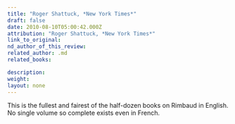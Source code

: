 ```yaml
---
title: "Roger Shattuck, *New York Times*"
draft: false
date: 2010-08-10T05:00:42.000Z
attribution: "Roger Shattuck, *New York Times*"
link_to_original:
nd_author_of_this_review:
related_author: .md
related_books:

description:
weight:
layout: none
---
```

This is the fullest and fairest of the half-dozen books on Rimbaud in English. No single volume so complete exists even in French.

